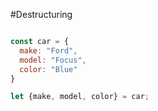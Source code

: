 #Destructuring
```javascript

const car = {
  make: "Ford",
  model: "Focus",
  color: "Blue"
}

let {make, model, color} = car;



```
